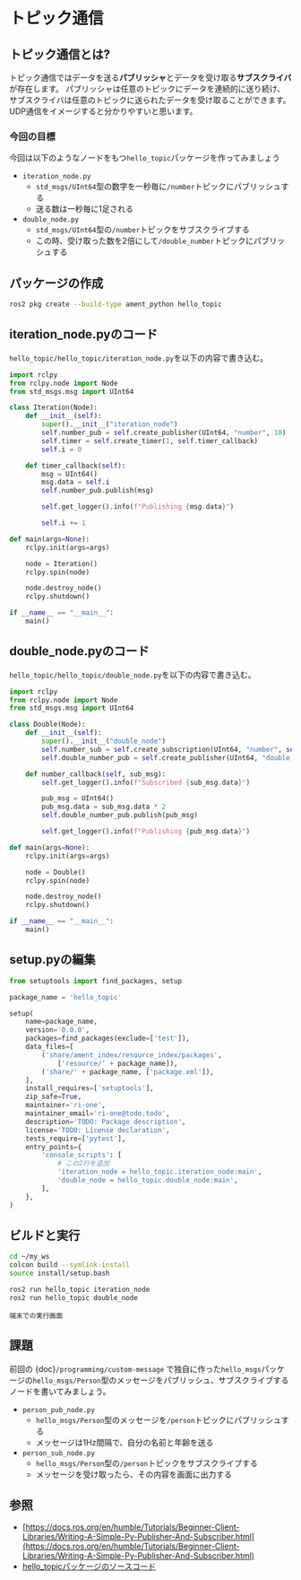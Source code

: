 # トピック通信

## トピック通信とは?

トピック通信ではデータを送る**パブリッシャ**とデータを受け取る**サブスクライバ**が存在します。
パブリッシャは任意のトピックにデータを連続的に送り続け、サブスクライバは任意のトピックに送られたデータを受け取ることができます。
UDP通信をイメージすると分かりやすいと思います。

### 今回の目標

今回は以下のようなノードをもつ`hello_topic`パッケージを作ってみましょう

- `iteration_node.py`
    - `std_msgs/UInt64`型の数字を一秒毎に`/number`トピックにパブリッシュする
    - 送る数は一秒毎に1足される
- `double_node.py`
    - `std_msgs/UInt64`型の`/number`トピックをサブスクライブする
    - この時、受け取った数を2倍にして`/double_number`トピックにパブリッシュする

## パッケージの作成

```bash
ros2 pkg create --build-type ament_python hello_topic
```

## iteration_node.pyのコード

`hello_topic/hello_topic/iteration_node.py`を以下の内容で書き込む。

```py
import rclpy
from rclpy.node import Node
from std_msgs.msg import UInt64

class Iteration(Node):
    def __init__(self):
        super().__init__("iteration_node")
        self.number_pub = self.create_publisher(UInt64, "number", 10)
        self.timer = self.create_timer(1, self.timer_callback)
        self.i = 0

    def timer_callback(self):
        msg = UInt64()
        msg.data = self.i
        self.number_pub.publish(msg)

        self.get_logger().info(f"Publishing {msg.data}")

        self.i += 1

def main(args=None):
    rclpy.init(args=args)

    node = Iteration()
    rclpy.spin(node)

    node.destroy_node()
    rclpy.shutdown()

if __name__ == "__main__":
    main()
```

## double_node.pyのコード

`hello_topic/hello_topic/double_node.py`を以下の内容で書き込む。

```py
import rclpy
from rclpy.node import Node
from std_msgs.msg import UInt64

class Double(Node):
    def __init__(self):
        super().__init__("double_node")
        self.number_sub = self.create_subscription(UInt64, "number", self.number_callback, 10)
        self.double_number_pub = self.create_publisher(UInt64, "double_number", 10)

    def number_callback(self, sub_msg):
        self.get_logger().info(f"Subscribed {sub_msg.data}")

        pub_msg = UInt64()
        pub_msg.data = sub_msg.data * 2
        self.double_number_pub.publish(pub_msg)

        self.get_logger().info(f"Publishing {pub_msg.data}")

def main(args=None):
    rclpy.init(args=args)

    node = Double()
    rclpy.spin(node)

    node.destroy_node()
    rclpy.shutdown()

if __name__ == "__main__":
    main()
```

## setup.pyの編集

```py
from setuptools import find_packages, setup

package_name = 'hello_topic'

setup(
    name=package_name,
    version='0.0.0',
    packages=find_packages(exclude=['test']),
    data_files=[
        ('share/ament_index/resource_index/packages',
            ['resource/' + package_name]),
        ('share/' + package_name, ['package.xml']),
    ],
    install_requires=['setuptools'],
    zip_safe=True,
    maintainer='ri-one',
    maintainer_email='ri-one@todo.todo',
    description='TODO: Package description',
    license='TODO: License declaration',
    tests_require=['pytest'],
    entry_points={
        'console_scripts': [
            # この2行を追加
            'iteration_node = hello_topic.iteration_node:main',
            'double_node = hello_topic.double_node:main',
        ],
    },
)
```

## ビルドと実行

```bash
cd ~/my_ws
colcon build --symlink-install
source install/setup.bash
```

```bash
ros2 run hello_topic iteration_node
ros2 run hello_topic double_node
```

```{figure} topic-terminal-output.png
端末での実行画面
```

## 課題

前回の
{doc}`/programming/custom-message`
で独自に作った`hello_msgs`パッケージの`hello_msgs/Person`型のメッセージをパブリッシュ、サブスクライブするノードを書いてみましょう。

- `person_pub_node.py`
    - `hello_msgs/Person`型のメッセージを`/person`トピックにパブリッシュする
    - メッセージは1Hz間隔で、自分の名前と年齢を送る
- `person_sub_node.py`
    - `hello_msgs/Person`型の`/person`トピックをサブスクライブする
    - メッセージを受け取ったら、その内容を画面に出力する

## 参照

- [https://docs.ros.org/en/humble/Tutorials/Beginner-Client-Libraries/Writing-A-Simple-Py-Publisher-And-Subscriber.html](https://docs.ros.org/en/humble/Tutorials/Beginner-Client-Libraries/Writing-A-Simple-Py-Publisher-And-Subscriber.html)
- [hello_topicパッケージのソースコード](https://github.com/Rione/home_ros2_workshop/tree/main/hello_topic)
